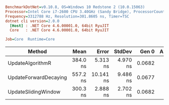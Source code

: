 ``` ini

BenchmarkDotNet=v0.10.8, OS=Windows 10 Redstone 2 (10.0.15063)
Processor=Intel Core i7-2600 CPU 3.40GHz (Sandy Bridge), ProcessorCount=8
Frequency=3312788 Hz, Resolution=301.8605 ns, Timer=TSC
dotnet cli version=2.0.0
  [Host] : .NET Core 4.6.00001.0, 64bit RyuJIT
  Core   : .NET Core 4.6.00001.0, 64bit RyuJIT

Job=Core  Runtime=Core  

```
 |                Method |     Mean |     Error |   StdDev |  Gen 0 | Allocated |
 |---------------------- |---------:|----------:|---------:|-------:|----------:|
 |      UpdateAlgorithmR | 384.0 ns |  5.313 ns | 4.970 ns | 0.0682 |     288 B |
 | UpdateForwardDecaying | 557.2 ns | 10.141 ns | 9.486 ns | 0.0677 |     288 B |
 |   UpdateSlidingWindow | 300.3 ns |  2.888 ns | 2.702 ns | 0.0682 |     288 B |
